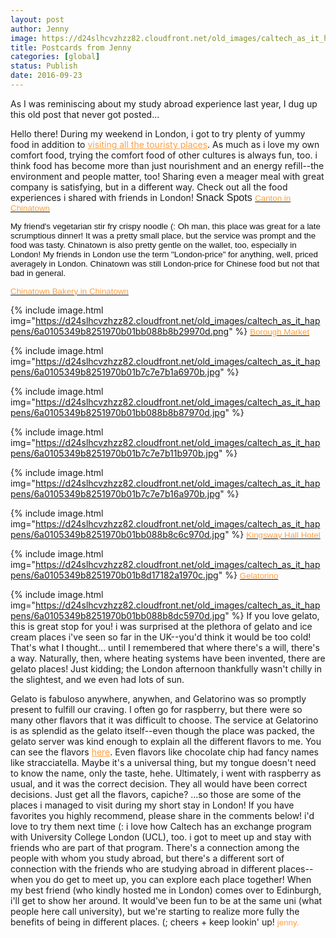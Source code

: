 ```yaml
---
layout: post
author: Jenny
image: https://d24slhcvzhzz82.cloudfront.net/old_images/caltech_as_it_happens/6a0105349b8251970b01bb088b8aa5970d.jpg
title: Postcards from Jenny
categories: [global]
status: Publish
date: 2016-09-23
---
```


As I was reminiscing about my study abroad experience last year, I dug up this old post that never got posted...

Hello there!
During my weekend in London, i got to try plenty of yummy food in addition to <a href="https://caltech.typepad.com/caltech_as_it_happens/2016/01/pfj-london-selfie-stops.html" style="color: #ff9f40;" target="_blank">visiting all the touristy places</a>. As much as i love my own comfort food, trying the comfort food of other cultures is always fun, too. i think food has become more than just nourishment and an energy refill--the environment and people matter, too! Sharing even a meager meal with great company is satisfying, but in a different way. Check out all the food experiences i shared with friends in London!
<span style="font-family: arial, helvetica, sans-serif; font-size: 12pt;">Snack Spots
<span style="font-family: arial, helvetica, sans-serif; color: #ff9f40; font-size: 10pt;"><a href="https://www.timeout.com/london/restaurants/canton" target="_blank"><span style="color: #ff9f40;">Canton in Chinatown</a>

<span style="font-family: arial, helvetica, sans-serif; color: #ff9f40; font-size: 10pt;"><span style="color: #ff9f40;"><span style="color: #111111;">My friend's vegetarian stir fry crispy noodle (: Oh man, this place was great for a late scrumptious dinner! It was a pretty small place, but the service was prompt and the food was tasty. Chinatown is also pretty gentle on the wallet, too, especially in London!
<span style="color: #111111; font-family: arial, helvetica, sans-serif; font-size: 10pt;">My friends in London use the term "London-price" for anything, well, priced averagely in London. Chinatown was still London-price for Chinese food but not that bad in general.

<a href="https://www.yelp.co.uk/biz/chinatown-bakery-london" style="font-family: arial, helvetica, sans-serif; font-size: 10pt;" target="_blank"><span style="color: #ff9f40;">Chinatown Bakery in Chinatown</a>


{% include image.html img="https://d24slhcvzhzz82.cloudfront.net/old_images/caltech_as_it_happens/6a0105349b8251970b01bb088b8b29970d.png" %}
<span style="font-family: arial, helvetica, sans-serif; color: #ff9f40; font-size: 10pt;"><a href="https://boroughmarket.org.uk/" target="_blank"><span style="color: #ff9f40;">Borough Market</a>


{% include image.html img="https://d24slhcvzhzz82.cloudfront.net/old_images/caltech_as_it_happens/6a0105349b8251970b01b7c7e7b1a6970b.jpg" %}

{% include image.html img="https://d24slhcvzhzz82.cloudfront.net/old_images/caltech_as_it_happens/6a0105349b8251970b01bb088b8b87970d.jpg" %}

{% include image.html img="https://d24slhcvzhzz82.cloudfront.net/old_images/caltech_as_it_happens/6a0105349b8251970b01b7c7e7b11b970b.jpg" %}

{% include image.html img="https://d24slhcvzhzz82.cloudfront.net/old_images/caltech_as_it_happens/6a0105349b8251970b01b7c7e7b16a970b.jpg" %}

{% include image.html img="https://d24slhcvzhzz82.cloudfront.net/old_images/caltech_as_it_happens/6a0105349b8251970b01bb088b8c6c970d.jpg" %}
<span style="font-family: arial, helvetica, sans-serif; color: #ff9f40; font-size: 10pt;"><a href="https://www.kingswayhall.co.uk/afternoontea-en.html" target="_blank"><span style="color: #ff9f40;">Kingsway Hall Hotel</a>


{% include image.html img="https://d24slhcvzhzz82.cloudfront.net/old_images/caltech_as_it_happens/6a0105349b8251970b01b8d17182a1970c.jpg" %}
<span style="color: #ff9f40; font-family: arial, helvetica, sans-serif; font-size: 10pt;"><a href="https://www.gelatorino.com/" target="_blank"><span style="color: #ff9f40;">Gelatorino</a>


{% include image.html img="https://d24slhcvzhzz82.cloudfront.net/old_images/caltech_as_it_happens/6a0105349b8251970b01bb088b8dc5970d.jpg" %}
If you love gelato, this is great stop for you! i was surprised at the plethora of gelato and ice cream places i've seen so far in the UK--you'd think it would be too cold! That's what I thought... until I remembered that where there's a will, there's a way. Naturally, then, where heating systems have been invented, there are gelato places! Just kidding; the London afternoon thankfully wasn't chilly in the slightest, and we even had lots of sun.

Gelato is fabuloso anywhere, anywhen, and Gelatorino was so promptly present to fulfill our craving. I often go for raspberry, but there were so many other flavors that it was difficult to choose. The service at Gelatorino is as splendid as the gelato itself--even though the place was packed, the gelato server was kind enough to explain all the different flavors to me. You can see the flavors <a href="https://www.gelatorino.com/flavours.php" style="color: #ff9f40;" target="_blank">here</a>. Even flavors like chocolate chip had fancy names like stracciatella. Maybe it's a universal thing, but my tongue doesn't need to know the name, only the taste, hehe. Ultimately, i went with raspberry as usual, and it was the correct decision. They all would have been correct decisions. Just get all the flavors, capiche?
...so those are some of the places i managed to visit during my short stay in London! If you have favorites you highly recommend, please share in the comments below! i'd love to try them next time (:
i love how Caltech has an exchange program with University College London (UCL), too. i got to meet up and stay with friends who are part of that program. There's a connection among the people with whom you study abroad, but there's a different sort of connection with the friends who are studying abroad in different places--when you do get to meet up, you can explore each place together! When my best friend (who kindly hosted me in London) comes over to Edinburgh, i'll get to show her around. It would've been fun to be at the same uni (what people here call university), but we're starting to realize more fully the benefits of being in different places. (;
cheers + keep lookin' up!
<span style="font-family: arial, helvetica, sans-serif; color: #ff9f40; font-size: 10pt;">jenny.



